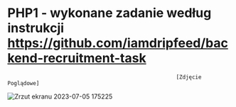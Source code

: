 # PHP1 - wykonane zadanie według instrukcji https://github.com/iamdripfeed/backend-recruitment-task



                                                         [Zdjęcie Poglądowe]


![Zrzut ekranu 2023-07-05 175225](https://github.com/RafalPietrzak55/PHP1/assets/115399790/9817aac8-9d5a-4810-9e3d-c65b52f0d73d)
